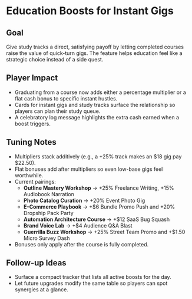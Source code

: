 # Education Boosts for Instant Gigs

## Goal
Give study tracks a direct, satisfying payoff by letting completed courses raise the value of quick-turn gigs. The feature helps education feel like a strategic choice instead of a side quest.

## Player Impact
- Graduating from a course now adds either a percentage multiplier or a flat cash bonus to specific instant hustles.
- Cards for instant gigs and study tracks surface the relationship so players can plan their study queue.
- A celebratory log message highlights the extra cash earned when a boost triggers.

## Tuning Notes
- Multipliers stack additively (e.g., a +25% track makes an $18 gig pay $22.50).
- Flat bonuses add after multipliers so even low-base gigs feel worthwhile.
- Current pairings:
  - **Outline Mastery Workshop** → +25% Freelance Writing, +15% Audiobook Narration
  - **Photo Catalog Curation** → +20% Event Photo Gig
  - **E-Commerce Playbook** → +$6 Bundle Promo Push and +20% Dropship Pack Party
  - **Automation Architecture Course** → +$12 SaaS Bug Squash
  - **Brand Voice Lab** → +$4 Audience Q&A Blast
  - **Guerrilla Buzz Workshop** → +25% Street Team Promo and +$1.50 Micro Survey Dash
- Bonuses only apply after the course is fully completed.

## Follow-up Ideas
- Surface a compact tracker that lists all active boosts for the day.
- Let future upgrades modify the same table so players can spot synergies at a glance.
